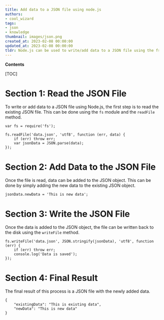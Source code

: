 ```yaml
---
title: Add data to a JSON file using node.js
authors:
- cool_wizard
tags:
- json
- knowledge
thumbnail: images/json.png
created_at: 2023-02-08 00:00:00
updated_at: 2023-02-08 00:00:00
tldr: Node.js can be used to write/add data to a JSON file using the fs.writeFile() method.
---
```


**Contents**

[TOC]

# Section 1: Read the JSON File

To write or add data to a JSON file using Node.js, the first step is to read the existing JSON file. This can be done using the `fs` module and the `readFile` method. 

```
var fs = require('fs');

fs.readFile('data.json', 'utf8', function (err, data) {
    if (err) throw err;
    var jsonData = JSON.parse(data);
});
```

# Section 2: Add Data to the JSON File

Once the file is read, data can be added to the JSON object. This can be done by simply adding the new data to the existing JSON object.

```
jsonData.newData = 'This is new data';
```

# Section 3: Write the JSON File

Once the data is added to the JSON object, the file can be written back to the disk using the `writeFile` method.

```
fs.writeFile('data.json', JSON.stringify(jsonData), 'utf8', function (err) {
    if (err) throw err;
    console.log('Data is saved');
});
```

# Section 4: Final Result

The final result of this process is a JSON file with the newly added data.

```
{
    "existingData": "This is existing data",
    "newData": "This is new data"
}
```
